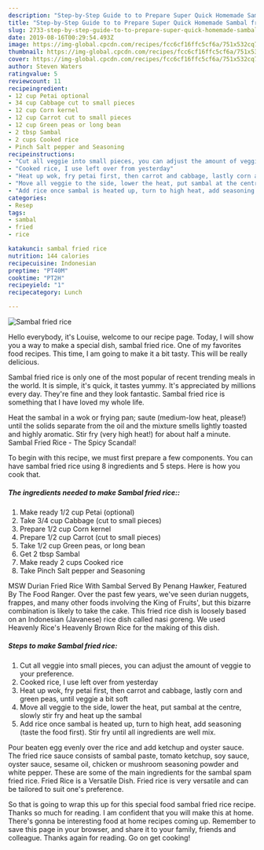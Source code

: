 ```yaml
---
description: "Step-by-Step Guide to to Prepare Super Quick Homemade Sambal fried rice"
title: "Step-by-Step Guide to to Prepare Super Quick Homemade Sambal fried rice"
slug: 2733-step-by-step-guide-to-to-prepare-super-quick-homemade-sambal-fried-rice
date: 2019-08-16T00:29:54.493Z
image: https://img-global.cpcdn.com/recipes/fcc6cf16ffc5cf6a/751x532cq70/sambal-fried-rice-recipe-main-photo.jpg
thumbnail: https://img-global.cpcdn.com/recipes/fcc6cf16ffc5cf6a/751x532cq70/sambal-fried-rice-recipe-main-photo.jpg
cover: https://img-global.cpcdn.com/recipes/fcc6cf16ffc5cf6a/751x532cq70/sambal-fried-rice-recipe-main-photo.jpg
author: Steven Waters
ratingvalue: 5
reviewcount: 11
recipeingredient:
- 12 cup Petai optional
- 34 cup Cabbage cut to small pieces
- 12 cup Corn kernel
- 12 cup Carrot cut to small pieces
- 12 cup Green peas or long bean
- 2 tbsp Sambal
- 2 cups Cooked rice
- Pinch Salt pepper and Seasoning
recipeinstructions:
- "Cut all veggie into small pieces, you can adjust the amount of veggie to your preference."
- "Cooked rice, I use left over from yesterday"
- "Heat up wok, fry petai first, then carrot and cabbage, lastly corn and green peas, until veggie a bit soft"
- "Move all veggie to the side, lower the heat, put sambal at the centre, slowly stir fry and heat up the sambal"
- "Add rice once sambal is heated up, turn to high heat, add seasoning (taste the food first). Stir fry until all ingredients are well mix."
categories:
- Resep
tags:
- sambal
- fried
- rice

katakunci: sambal fried rice
nutrition: 144 calories
recipecuisine: Indonesian
preptime: "PT40M"
cooktime: "PT2H"
recipeyield: "1"
recipecategory: Lunch

---
```



![Sambal fried rice](https://img-global.cpcdn.com/recipes/fcc6cf16ffc5cf6a/751x532cq70/sambal-fried-rice-recipe-main-photo.jpg)

Hello everybody, it's Louise, welcome to our recipe page. Today, I will show you a way to make a special dish, sambal fried rice. One of my favorites food recipes. This time, I am going to make it a bit tasty. This will be really delicious.

Sambal fried rice is only one of the most popular of recent trending meals in the world. It is simple, it's quick, it tastes yummy. It's appreciated by millions every day. They're fine and they look fantastic. Sambal fried rice is something that I have loved my whole life.

Heat the sambal in a wok or frying pan; saute (medium-low heat, please!) until the solids separate from the oil and the mixture smells lightly toasted and highly aromatic. Stir fry (very high heat!) for about half a minute. Sambal Fried Rice - The Spicy Scandal!


To begin with this recipe, we must first prepare a few components. You can have sambal fried rice using 8 ingredients and 5 steps. Here is how you cook that.

##### The ingredients needed to make Sambal fried rice::

1. Make ready 1/2 cup Petai (optional)
1. Take 3/4 cup Cabbage (cut to small pieces)
1. Prepare 1/2 cup Corn kernel
1. Prepare 1/2 cup Carrot (cut to small pieces)
1. Take 1/2 cup Green peas, or long bean
1. Get 2 tbsp Sambal
1. Make ready 2 cups Cooked rice
1. Take Pinch Salt pepper and Seasoning


MSW Durian Fried Rice With Sambal Served By Penang Hawker, Featured By The Food Ranger. Over the past few years, we&#39;ve seen durian nuggets, frappes, and many other foods involving the King of Fruits&#39;, but this bizarre combination is likely to take the cake. This fried rice dish is loosely based on an Indonesian (Javanese) rice dish called nasi goreng. We used Heavenly Rice&#39;s Heavenly Brown Rice for the making of this dish. 

##### Steps to make Sambal fried rice:

1. Cut all veggie into small pieces, you can adjust the amount of veggie to your preference.
1. Cooked rice, I use left over from yesterday
1. Heat up wok, fry petai first, then carrot and cabbage, lastly corn and green peas, until veggie a bit soft
1. Move all veggie to the side, lower the heat, put sambal at the centre, slowly stir fry and heat up the sambal
1. Add rice once sambal is heated up, turn to high heat, add seasoning (taste the food first). Stir fry until all ingredients are well mix.


Pour beaten egg evenly over the rice and add ketchup and oyster sauce. The fried rice sauce consists of sambal paste, tomato ketchup, soy sauce, oyster sauce, sesame oil, chicken or mushroom seasoning powder and white pepper. These are some of the main ingredients for the sambal spam fried rice. Fried Rice is a Versatile Dish. Fried rice is very versatile and can be tailored to suit one&#39;s preference. 

So that is going to wrap this up for this special food sambal fried rice recipe. Thanks so much for reading. I am confident that you will make this at home. There's gonna be interesting food at home recipes coming up. Remember to save this page in your browser, and share it to your family, friends and colleague. Thanks again for reading. Go on get cooking!
